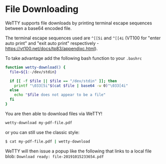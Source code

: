 # File Downloading

WeTTY supports file downloads by printing terminal escape sequences between a
base64 encoded file.

The terminal escape sequences used are `^[[5i` and `^[[4i` (VT100 for "enter
auto print" and "exit auto print" respectively -
https://vt100.net/docs/tp83/appendixc.html).

To take advantage add the following bash function to your `.bashrc`

```bash
function wetty-download() {
  file=${1:-/dev/stdin}

  if [[ -f $file || $file == "/dev/stdin" ]]; then
    printf "\033[5i"$(cat $file | base64 -w 0)"\033[4i"
  else
    echo "$file does not appear to be a file"
  fi
}
```

You are then able to download files via WeTTY!

```bash
wetty-download my-pdf-file.pdf
```

or you can still use the classic style:

```bash
$ cat my-pdf-file.pdf | wetty-download
```

WeTTY will then issue a popup like the following that links to a local file
blob: `Download ready: file-20191015233654.pdf`
